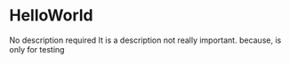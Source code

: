 # HelloWorld
No description required
It is a description not really important. because, is only for testing
